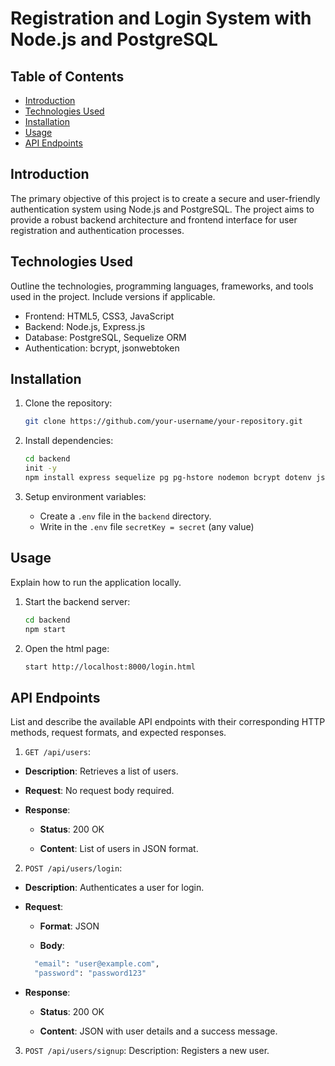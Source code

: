 # Registration and Login System with Node.js and PostgreSQL

## Table of Contents

- [Introduction](#introduction)
- [Technologies Used](#technologies-used)
- [Installation](#installation)
- [Usage](#usage)
- [API Endpoints](#api-endpoints)

## Introduction

The primary objective of this project is to create a secure and user-friendly authentication system using Node.js and PostgreSQL. 
The project aims to provide a robust backend architecture and frontend interface for user registration and authentication processes.

## Technologies Used

Outline the technologies, programming languages, frameworks, and tools used in the project. Include versions if applicable.

- Frontend: HTML5, CSS3, JavaScript
- Backend: Node.js, Express.js
- Database: PostgreSQL, Sequelize ORM
- Authentication: bcrypt, jsonwebtoken

## Installation

1. Clone the repository:

    ```bash
    git clone https://github.com/your-username/your-repository.git
    ```

2. Install dependencies:

    ```bash
    cd backend
    init -y
    npm install express sequelize pg pg-hstore nodemon bcrypt dotenv jsonwebtoken cookie-parser
    ```

3. Setup environment variables:

    - Create a `.env` file in the `backend` directory.
    - Write in the `.env` file `secretKey = secret` (any value)


## Usage

Explain how to run the application locally.

1. Start the backend server:

    ```bash
    cd backend
    npm start
    ```

2. Open the html page:

    ```bash
    start http://localhost:8000/login.html
    ```

## API Endpoints

List and describe the available API endpoints with their corresponding HTTP methods, request formats, and expected responses.

1. `GET /api/users`: 

- **Description**: Retrieves a list of users.

- **Request**: No request body required.

- **Response**:

   - **Status**: 200 OK

   - **Content**: List of users in JSON format.


2. `POST /api/users/login`: 

- **Description**: Authenticates a user for login.

- **Request**:

   - **Format**: JSON

   - **Body**:

   ```bash 
     "email": "user@example.com",
     "password": "password123"
   ```

- **Response**:

   - **Status**: 200 OK

   - **Content**: JSON with user details and a success message.


3.  `POST /api/users/signup`: Description: Registers a new user.


